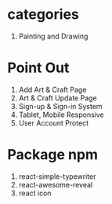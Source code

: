 

# categories 
1. Painting and Drawing

# Point Out 
1. Add Art & Craft Page
2. Art & Craft Update Page
3. Sign-up & Sign-in System
4. Tablet, Mobile Responsive
5. User Account Protect

# Package npm
1. react-simple-typewriter
2. react-awesome-reveal
3. react icon

